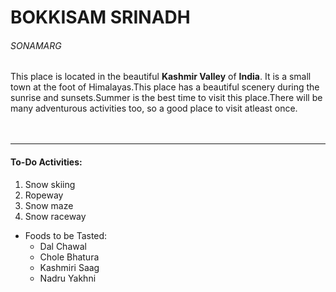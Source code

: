 

# BOKKISAM SRINADH
###### SONAMARG
This place is located in the beautiful __Kashmir Valley__ of **India**.
It is a small town at the foot of Himalayas.This place has a beautiful scenery during the sunrise and sunsets.Summer is the best time to visit this place.There will be many adventurous activities too, so a good place to visit atleast once.<br><br><br>

*******

#### To-Do Activities:
1. Snow skiing
2. Ropeway 
3. Snow maze
4. Snow raceway
* Foods to be Tasted:
     * Dal Chawal
     - Chole Bhatura
     * Kashmiri Saag
     - Nadru Yakhni

